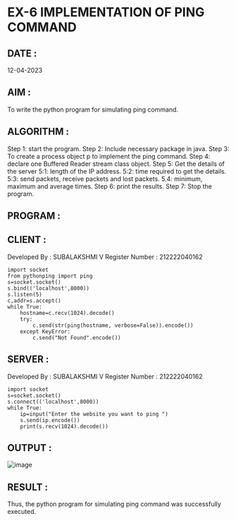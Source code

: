 # EX-6 IMPLEMENTATION OF PING COMMAND

## DATE : 
12-04-2023
## AIM :
To write the python program for simulating ping command.

## ALGORITHM :

Step 1: start the program.
Step 2: Include necessary package in java.
Step 3: To create a process object p to implement the ping command.
Step 4: declare one Buffered Reader stream class object.
Step 5: Get the details of the server
 5:1: length of the IP address.
 5:2: time required to get the details.
 5:3: send packets, receive packets and lost packets.
 5.4: minimum, maximum and average times.
Step 6: print the results.
Step 7: Stop the program.

## PROGRAM :
## CLIENT :
Developed By : SUBALAKSHMI V
Register Number : 212222040162
```
import socket
from pythonping import ping
s=socket.socket()
s.bind(('localhost',8000))
s.listen(5)
c,addr=s.accept()
while True:
    hostname=c.recv(1024).decode()
    try:
        c.send(str(ping(hostname, verbose=False)).encode())
    except KeyError:
        c.send("Not Found".encode())
```
## SERVER :
Developed By : SUBALAKSHMI V
Register Number : 212222040162
```
import socket
s=socket.socket()
s.connect(('localhost',8000))
while True:
    ip=input("Enter the website you want to ping ")
    s.send(ip.encode())
    print(s.recv(1024).decode())
```
## OUTPUT :
![image](https://github.com/subalakshmivenkat/EX-6/assets/119393477/1362a67b-d930-4da4-b51f-d3fc7ec7e4b1)

## RESULT :
Thus, the python program for simulating ping command was successfully executed.
